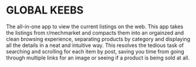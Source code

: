 # GLOBAL KEEBS
The all-in-one app to view the current listings on the web. This app takes the listings from r/mechmarket and compacts them into an orgainzed and clean browsing experience, separating products by category and displaying all the details in a neat and intuitive way. This resolves the tedious task of searching and scrolling for each item by post, saving you time from going through multiple links for an image or seeing if a product is being sold at all.

